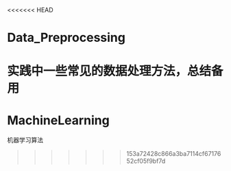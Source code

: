 <<<<<<< HEAD
# Data_Preprocessing
实践中一些常见的数据处理方法，总结备用
=======
# MachineLearning
机器学习算法
>>>>>>> 153a72428c866a3ba7114cf6717652cf05f9bf7d
